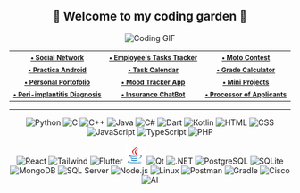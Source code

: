 <h2 align="center">🌸 Welcome to my coding garden 🌸</h2>

<p align="center">
  <img src="https://user-images.githubusercontent.com/74038190/221352975-94759904-aa4c-4032-a8ab-b546efb9c478.gif" alt="Coding GIF" width="300" />
</p>

<div align="center">
  <table>
    <tr>
      <td align="center"><small><strong><a href="https://github.com/ungureancatalina/UBB--FMI/tree/main/AN_2/SEM_1/MAP/lab6fx">• Social Network</a></strong></small></td>
      <td align="center"><small><strong><a href="https://github.com/ungureancatalina/UBB--FMI/tree/main/AN_2/SEM_2/ISS/monitorizare_angajati">• Employee's Tasks Tracker</a></strong></small></td>
      <td align="center"><small><strong><a href="https://github.com/ungureancatalina/UBB--FMI/tree/main/AN_2/SEM_2/MPP">• Moto Contest</a></strong></small></td>
    </tr>
    <tr>
      <td align="center"><small><strong><a href="https://github.com/ungureancatalina/android-practica">• Practica Android</a></strong></small></td>
      <td align="center"><small><strong><a href="https://github.com/ungureancatalina/task_calendar">• Task Calendar</a></strong></small></td>
      <td align="center"><small><strong><a href="https://github.com/ungureancatalina/grade_calculator">• Grade Calculator</a></strong></small></td>
    </tr>
    <tr>
      <td align="center"><small><strong><a href="https://github.com/ungureancatalina/personal_portofolio">• Personal Portofolio</a></strong></small></td>
      <td align="center"><small><strong><a href="https://github.com/ungureancatalina/mood_tracker">• Mood Tracker App</a></strong></small></td>
      <td align="center"><small><strong><a href="https://github.com/ungureancatalina/cute-projects">• Mini Projects</a></strong></small></td>
    </tr>
    <tr>
      <td align="center"><small><strong><a href="https://github.com/ungureancatalina/UBB--FMI/tree/main/AN_2/SEM_2/AI/proiect">• Peri-implantitis Diagnosis </a></strong></small></td>
      <td align="center"><small><strong><a href="https://github.com/ungureancatalina/CASualBot">• Insurance ChatBot</a></strong></small></td>
      <td align="center"><small><strong><a href="https://github.com/ungureancatalina/applicant_processor">• Processor of Applicants</a></strong></small></td>
    </tr>
  </table>
</div>

---

<p align="center">
  <img src="https://cdn.jsdelivr.net/gh/devicons/devicon/icons/python/python-original.svg" width="35" height="35" alt="Python"/>
  <img src="https://cdn.jsdelivr.net/gh/devicons/devicon/icons/c/c-original.svg" width="35" height="35" alt="C"/>
  <img src="https://cdn.jsdelivr.net/gh/devicons/devicon/icons/cplusplus/cplusplus-original.svg" width="35" height="35" alt="C++"/>
  <img src="https://cdn.jsdelivr.net/gh/devicons/devicon/icons/java/java-original.svg" width="35" height="35" alt="Java"/>
  <img src="https://cdn.jsdelivr.net/gh/devicons/devicon/icons/csharp/csharp-original.svg" width="35" height="35" alt="C#"/>
  <img src="https://cdn.jsdelivr.net/gh/devicons/devicon/icons/dart/dart-original.svg" width="35" height="35" alt="Dart"/>
  <img src="https://cdn.jsdelivr.net/gh/devicons/devicon/icons/kotlin/kotlin-original.svg" width="35" height="35" alt="Kotlin"/>
  <img src="https://cdn.jsdelivr.net/gh/devicons/devicon/icons/html5/html5-original.svg" width="35" height="35" alt="HTML"/>
  <img src="https://cdn.jsdelivr.net/gh/devicons/devicon/icons/css3/css3-original.svg" width="35" height="35" alt="CSS"/>
  <img src="https://cdn.jsdelivr.net/gh/devicons/devicon/icons/javascript/javascript-original.svg" width="35" height="35" alt="JavaScript"/>
  <img src="https://cdn.jsdelivr.net/gh/devicons/devicon/icons/typescript/typescript-original.svg" width="35" height="35" alt="TypeScript"/>
  <img src="https://cdn.jsdelivr.net/gh/devicons/devicon/icons/php/php-original.svg" width="35" height="35" alt="PHP"/>
</p>

<p align="center">
  <img src="https://cdn.jsdelivr.net/gh/devicons/devicon/icons/react/react-original.svg" width="35" height="35" alt="React"/>
  <img src="https://www.vectorlogo.zone/logos/tailwindcss/tailwindcss-icon.svg" width="35" height="35" alt="Tailwind"/>
  <img src="https://cdn.jsdelivr.net/gh/devicons/devicon/icons/flutter/flutter-original.svg" width="35" height="35" alt="Flutter"/>
  <img src="https://raw.githubusercontent.com/devicons/devicon/master/icons/java/java-original.svg" width="35" height="35" alt="JavaFX"/>
  <img src="https://upload.wikimedia.org/wikipedia/commons/0/0b/Qt_logo_2016.svg" width="35" height="35" alt="Qt"/>
  <img src="https://upload.wikimedia.org/wikipedia/commons/e/ee/.NET_Core_Logo.svg" width="35" height="35" alt=".NET"/>
  <img src="https://cdn.jsdelivr.net/gh/devicons/devicon/icons/postgresql/postgresql-original.svg" width="35" height="35" alt="PostgreSQL"/>
  <img src="https://cdn.jsdelivr.net/gh/devicons/devicon/icons/sqlite/sqlite-original.svg" width="35" height="35" alt="SQLite"/>
  <img src="https://cdn.jsdelivr.net/gh/devicons/devicon/icons/mongodb/mongodb-original.svg" width="35" height="35" alt="MongoDB"/>
  <img src="https://www.svgrepo.com/show/303229/microsoft-sql-server-logo.svg" width="35" height="35" alt="SQL Server"/>
  <img src="https://cdn.jsdelivr.net/gh/devicons/devicon/icons/nodejs/nodejs-original.svg" width="35" height="35" alt="Node.js"/>
  <img src="https://cdn.jsdelivr.net/gh/devicons/devicon/icons/linux/linux-original.svg" width="35" height="35" alt="Linux"/>
  <img src="https://www.vectorlogo.zone/logos/getpostman/getpostman-icon.svg" width="35" height="35" alt="Postman"/>
  <img src="https://www.vectorlogo.zone/logos/gradle/gradle-icon.svg" width="35" height="35" alt="Gradle"/>
  <img src="https://upload.wikimedia.org/wikipedia/commons/6/64/Cisco_logo.svg" width="35" height="35" alt="Cisco"/>
  <img src="https://img.icons8.com/?size=512&id=23292&format=png" width="36" height="36" alt="AI"/>
</p>
